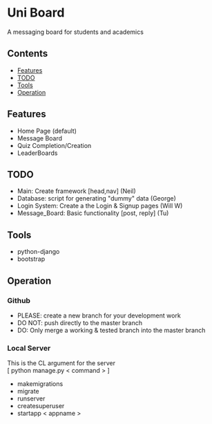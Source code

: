 # Uni Board  

A messaging board for students and academics
## Contents  
 - [Features](#Features)
 - [TODO](#TODO)
 - [Tools](#Tools)
 - [Operation](#Operation)

## Features
 - Home Page (default)
 - Message Board
 - Quiz Completion/Creation
 - LeaderBoards

## TODO
- Main: Create framework [head,nav] (Neil) 
- Database: script for generating "dummy" data (George)
- Login System: Create a the Login & Signup pages (Will W)
- Message_Board: Basic functionality [post, reply] (Tu)

## Tools    
 - python-django
 - bootstrap  

## Operation  
### Github  
 - PLEASE: create a new branch for your development work  
 - DO NOT: push directly to the master branch  
 - DO: Only merge a working & tested branch into the master branch  
### Local Server  
This is the CL argument for the server  
[ python manage.py < command > ] 
 - makemigrations  
 - migrate  
 - runserver  
 - createsuperuser 
 - startapp < appname > 

